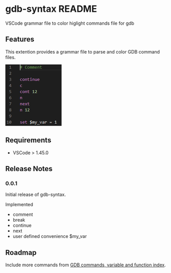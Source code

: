 # gdb-syntax README

VSCode grammar file to color higlight commands file for gdb

## Features

This extention provides a grammar file to parse and color GDB command files.

![Color highlight](images/basic.png)

## Requirements

* VSCode > 1.45.0

## Release Notes

### 0.0.1

Initial release of gdb-syntax.

Implemented
* comment
* break
* continue
* next
* user defined convenience $my_var

## Roadmap

Include more commands from [GDB commands, variable and function index](https://sourceware.org/gdb/current/onlinedocs/gdb/Command-and-Variable-Index.html#Command-and-Variable-Index).

